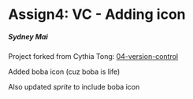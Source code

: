 # Assign4: VC - Adding icon
##### Sydney Mai

Project forked from Cythia Tong: [04-version-control](https://github.com/CynthiaTong/04-version-control)

Added boba icon (cuz boba is life)

Also updated *sprite* to include boba icon
